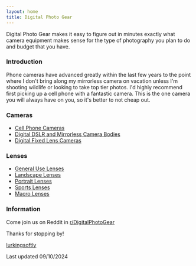 ```yaml
---
layout: home
title: Digital Photo Gear
---
```


Digital Photo Gear makes it easy to figure out in minutes exactly what camera equipment makes sense for the type of photography you plan to do and budget that you have.

### Introduction

Phone cameras have advanced greatly within the last few years to the point where I don't bring along my mirrorless camera on vacation unless I'm shooting wildlife or looking to take top tier photos. I'd highly recommend first picking up a cell phone with a fantastic camera. This is the one camera you will always have on you, so it's better to not cheap out.


### Cameras
- [Cell Phone Cameras](phone-cameras)
- [Digital DSLR and Mirrorless Camera Bodies](detachable-lens-cameras)
- [Digital Fixed Lens Cameras](fixed-lens-cameras)

### Lenses
- [General Use Lenses](general-use-lenses)
- [Landscape Lenses](landscape-lenses)
- [Portrait Lenses](portrait-lenses)
- [Sports Lenses](sports-lenses)
- [Macro Lenses](macro-lenses)

### Information

Come join us on Reddit in [r/DigitalPhotoGear](https://www.reddit.com/r/DigitalPhotoGear/)

Thanks for stopping by!

[lurkingsoftly](https://www.reddit.com/user/lurkingsoftly)

Last updated 09/10/2024
